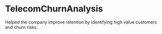 # TelecomChurnAnalysis
Helped the company improve retention by identifying high value customers and churn risks.
